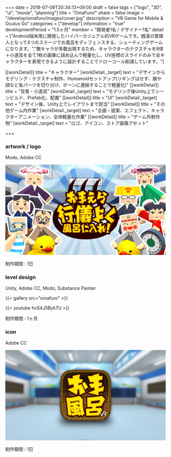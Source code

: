 +++
date = 2018-07-09T20:34:13+09:00
draft = false
tags = ["logo", "3D", "ui", "movie", "planning"]
title = "OmaFuro!"
share = false
image = "/develop/omafuro/images/cover.jpg"
description = "VR Game for Mobile & Oculus Go"
categories = ["develop"]
information = "true"
developmentPeriod = "1.5ヶ月"
member = "開発者1名 / デザイナー1名"
detail = ["Android端末用に開発したハイパーカジュアル的VRゲームです。銭湯の管理人となって4つのステージでお風呂をディフェンスする、シューティングゲームになります。","敵キャラが多数出現するため、キャラクターのテクスチャを8体＋小道具を全て1枚の画像に詰め込んで軽量化し、UV座標のスライドのみで全キャラクターを表現できるように設計することでドローコール削減しています。"]

[[workDetail]]
  title = "キャラクター"
  [workDetail._target]
    text = "デザインからモデリング・テクスチャ制作、Humanoidセットアップ(リギングはせず、腕や顔など各パーツを切り分け、ボーンに連結することで軽量化)"
[[workDetail]]
  title = "背景・小道具"
  [workDetail._target]
    text = "モデリング後Unity上でシーンビルド、Prefab化、配置"
[[workDetail]]
  title = "UI"
  [workDetail._target]
    text = "デザイン後、Unity上でレイアウトまで担当"
[[workDetail]]
  title = "その他ゲーム内作業"
  [workDetail._target]
    text = "企画・提案、エフェクト、キャラクターアニメーション、全体軽量化作業"
[[workDetail]]
  title = "ゲーム外制作物"
  [workDetail._target]
    text = "ロゴ、アイコン、ストア画像アセット"

+++

### artwork / logo

Modo, Adobe CC

![](images/cover.jpg)

制作期間 : 1日

### level design

Unity, Adobe CC, Modo, Substance Painter

{{< gallery src="omafuro" >}}

{{< youtube hvS4J5Byk7U >}}

制作期間 : 1ヶ月

### icon

Adobe CC

![](images/omafuro_00.jpg)

制作期間 : 1日
